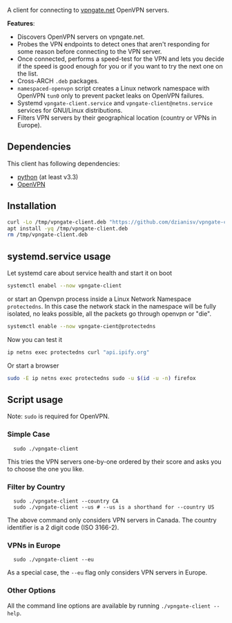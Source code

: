 A client for connecting to [vpngate.net](http://vpngate.net) OpenVPN servers.

__Features__:
* Discovers OpenVPN servers on vpngate.net.
* Probes the VPN endpoints to detect ones that aren't responding for some reason
before connecting to the VPN server.
* Once connected, performs a speed-test for the VPN and lets you decide if the
speed is good enough for you or if you want to try the next one on the list.
* Cross-ARCH `.deb` packages.
* `namespaced-openvpn` script creates a Linux network namespace with OpenVPN `tun0` only to prevent packet leaks on OpenVPN failures.
* Systemd `vpngate-client.service` and `vpngate-client@netns.service` services for GNU/Linux distributions.
* Filters VPN servers by their geographical location (country or VPNs in Europe).

## Dependencies
This client has following dependencies:
* [python](https://python.org) (at least v3.3)
* [OpenVPN](https://openvpn.net/)

## Installation
```sh
curl -Lo /tmp/vpngate-client.deb "https://github.com/dzianisv/vpngate-client/releases/download/1.0.0/vpngate-client_1.0.0_all.deb"
apt install -yq /tmp/vpngate-client.deb
rm /tmp/vpngate-client.deb
```

## systemd.service usage
Let systemd care about service health and start it on boot

```sh
systemctl enabel --now vpngate-client
```

or start an Openvpn process inside a Linux Network Namespace `protectedns`. 
In this case the network stack in the namespace will be fully isolated, 
no leaks possible, all the packets go through openvpn or "die".
```sh
systemctl enable --now vpngate-cient@protectedns
```
Now you can test it
```sh
ip netns exec protectedns curl "api.ipify.org"
```
Or start a browser
```sh
sudo -E ip netns exec protectedns sudo -u $(id -u -n) firefox
```


## Script usage

Note: `sudo` is required for OpenVPN.

### Simple Case
```shell
  sudo ./vpngate-client
```

This tries the VPN servers one-by-one ordered by their score and asks you to
choose the one you like.

### Filter by Country
```shell
  sudo ./vpngate-client --country CA
  sudo ./vpngate-client --us # --us is a shorthand for --country US
```

The above command only considers VPN servers in Canada. The country identifier
is a 2 digit code (ISO 3166-2).

### VPNs in Europe
```shell
  sudo ./vpngate-client --eu
```

As a special case, the `--eu` flag only considers VPN servers in Europe.

### Other Options
All the command line options are available by running `./vpngate-client --help`.
